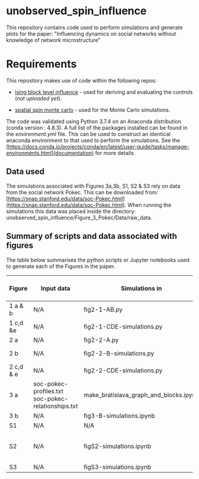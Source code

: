# unobserved_spin_influence

This repository contains code used to perform simulations and generate plots for the paper: "Influencing dynamics on social networks without knowledge of network microstructure"

# Requirements

This repository makes use of code within the following repos:

- [ising block level influence](https://github.com/MGarrod1/ising_block_level_influence) - used for deriving and evaluating the controls (*not uploaded yet*).

- [spatial spin monte carlo](https://github.com/MGarrod1/spatial_spin_monte_carlo) - used for the Monte Carlo simulations.

The code was validated using Python 3.7.4 on an Anaconda distribution (conda version : 4.8.3). A full list of the packages installed can be found in the *environment.yml* file. This can be used to construct an identical anaconda environment to that used to perform the simulations. See the [https://docs.conda.io/projects/conda/en/latest/user-guide/tasks/manage-environments.html](documentation) for more details.

## Data used

The simulations associated with Figures 3a,3b, S1, S2 & S3 rely on data from the social network Pokec. This can be downloaded from: [https://snap.stanford.edu/data/soc-Pokec.html](https://snap.stanford.edu/data/soc-Pokec.html). When running the simulations this data was placed inside the directory: unobserved\_spin\_influence/Figure\_3\_Pokec/Data/raw\_data.

## Summary of scripts and data associated with figures

The table below summarises the python scripts or Jupyter notebooks used to generate each of the Figures in the paper.

| Figure    | Input data                                          | Simulations in                          | Output data                                                                               | Plots made in                           | Time taken for simulations          |
|-----------|-----------------------------------------------------|-----------------------------------------|-------------------------------------------------------------------------------------------|-----------------------------------------|-------------------------------------|
| 1 a & b   | N/A                                                 | fig2-1-AB.py                            | N/A                                                                                       | fig2-1-AB.py                            | < 2 mins                            |
| 1 c,d &e  | N/A                                                 | fig2-1-CDE-simulations.py               | two_block_markup_data_spins1-0_bf_0-5.csv                                                 | fig2-1-CDE-plots.py                     | 2 H 15 mins                         |
| 2 a       | N/A                                                 | fig2-2-A.py                             | N/A                                                                                       | fig2-2-A.py                             | Seconds                             |
| 2 b       | N/A                                                 | fig2-2-B-simulations.py                 | block_level_phase_data.csv, full_MF_phase_data.csv, MC_phase_data.csv                     | three_block_phase_diagram.ipynb         |  5H in total                        |
| 2 c,d & e | N/A                                                 | fig2-2-CDE-simulations.py               | three_block_sus_data.csv                                                                  | fig2-2-CDE-plots.ipynb                  | < 1 min                             |
| 3 a       | soc-pokec-profiles.txt soc-pokec-relationships.txt  | make_bratislava_graph_and_blocks.ipynb  | bratislava_profiles.csv Bratislava_graph.graphmlBratislava_coupling.graphmlblock_info.csv | make_bratislava_graph_and_blocks.ipynb  | Minutes                             |
| 3 b       | N/A                                                 | fig3-B-simulations.ipynb                | Pokec_control_eval_data_new.csv                                                           | fig3-B-plots.ipynb                      | 8 H                                 |
| S1        | N/A                                                 | N/A                                     | N/A                                                                                       | figS1-plots.ipynb                       | Seconds                             |
| S2        | N/A                                                 | figS2-simulations.ipynb                 | Pokec_phase_diagram_data.csv                                                              | figS2-plots.ipynb                       | 2H 40 mins running this on 07/10/20 |
| S3        | N/A                                                 | figS3-simulations.ipynb                 | snapshot_as_sampfrac_data_grad_1-0.csv                                                    | figS3-plots.ipynb                       |                                     |
